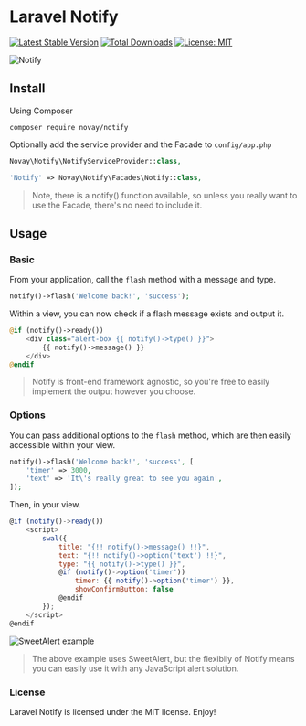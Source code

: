 # Laravel Notify

[![Latest Stable Version](https://poser.pugx.org/novay/notify/v/stable)](https://packagist.org/packages/novay/notify)
[![Total Downloads](https://poser.pugx.org/novay/notify/downloads)](https://packagist.org/packages/novay/notify)
[![License: MIT](https://img.shields.io/badge/License-MIT-yellow.svg)](https://opensource.org/licenses/MIT)

![Notify](https://s3.amazonaws.com/s3.codecourse.com/github/banners/notify.png)

## Install

Using Composer

```
composer require novay/notify
```

Optionally add the service provider and the Facade to `config/app.php`

```php
Novay\Notify\NotifyServiceProvider::class,
```

```php
'Notify' => Novay\Notify\Facades\Notify::class,
```

> Note, there is a notify() function available, so unless you really want to use the Facade, there's no need to include it.

## Usage

### Basic

From your application, call the `flash` method with a message and type.

```php
notify()->flash('Welcome back!', 'success');
```

Within a view, you can now check if a flash message exists and output it.

```php
@if (notify()->ready())
    <div class="alert-box {{ notify()->type() }}">
        {{ notify()->message() }}
    </div>
@endif
```
> Notify is front-end framework agnostic, so you're free to easily implement the output however you choose.

### Options

You can pass additional options to the `flash` method, which are then easily accessible within your view.

```php
notify()->flash('Welcome back!', 'success', [
    'timer' => 3000,
    'text' => 'It\'s really great to see you again',
]);
```

Then, in your view.

```javascript
@if (notify()->ready())
    <script>
        swal({
            title: "{!! notify()->message() !!}",
            text: "{!! notify()->option('text') !!}",
            type: "{{ notify()->type() }}",
            @if (notify()->option('timer'))
                timer: {{ notify()->option('timer') }},
                showConfirmButton: false
            @endif
        });
    </script>
@endif
```

![SweetAlert example](https://s3.amazonaws.com/s3.codecourse.com/github/notify/swal-example.png)

> The above example uses SweetAlert, but the flexibily of Notify means you can easily use it with any JavaScript alert solution.

### License
Laravel Notify is licensed under the MIT license. Enjoy!